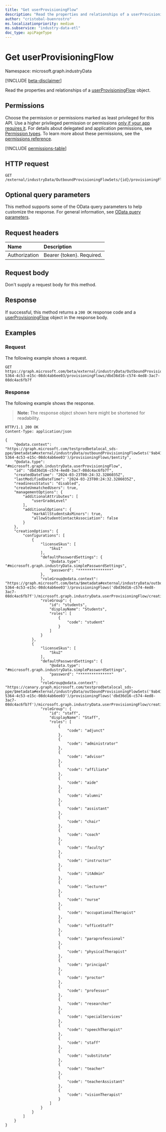 ```yaml
---
title: "Get userProvisioningFlow"
description: "Read the properties and relationships of a userProvisioningFlow object."
author: "cristobal-buenrostro"
ms.localizationpriority: medium
ms.subservice: "industry-data-etl"
doc_type: apiPageType
---
```


# Get userProvisioningFlow

Namespace: microsoft.graph.industryData

[!INCLUDE [beta-disclaimer](../../includes/beta-disclaimer.md)]

Read the properties and relationships of a [userProvisioningFlow](../resources/industrydata-userprovisioningflow.md) object.

## Permissions

Choose the permission or permissions marked as least privileged for this API. Use a higher privileged permission or permissions [only if your app requires it](/graph/permissions-overview#best-practices-for-using-microsoft-graph-permissions). For details about delegated and application permissions, see [Permission types](/graph/permissions-overview#permission-types). To learn more about these permissions, see the [permissions reference](/graph/permissions-reference).

<!-- {
  "blockType": "permissions",
  "name": "industrydata-userprovisioningflow-get-permissions"
}
-->

[!INCLUDE [permissions-table](../includes/permissions/industrydata-userprovisioningflow-get-permissions.md)]

## HTTP request

<!-- {
  "blockType": "ignored"
}
-->

```http
GET /external/industryData/OutboundProvisioningFlowSets/{id}/provisioningFlows/{id}
```

## Optional query parameters

This method supports some of the OData query parameters to help customize the response. For general information, see [OData query parameters](/graph/query-parameters).

## Request headers

| Name          | Description               |
| :------------ | :------------------------ |
| Authorization | Bearer {token}. Required. |

## Request body

Don't supply a request body for this method.

## Response

If successful, this method returns a `200 OK` response code and a [userProvisioningFlow](../resources/industrydata-userprovisioningflow.md) object in the response body.

## Examples

### Request

The following example shows a request.

<!-- {
  "blockType": "request",
  "name": "get_userprovisioningflow"
}
-->

```http
GET https://graph.microsoft.com/beta/external/industryData/OutboundProvisioningFlowSets/9ab41255-5364-4c53-e15c-08dc4ab6ee03/provisioningFlows/dbd36d16-c574-4ed8-3ac7-08dc4ac6fb7f
```

### Response

The following example shows the response.

> **Note:** The response object shown here might be shortened for readability.

<!-- {
  "blockType": "response",
  "truncated": true,
  "@odata.type": "microsoft.graph.industryData.userProvisioningFlow"
}
-->

```http
HTTP/1.1 200 OK
Content-Type: application/json

{
    "@odata.context": "https://graph.microsoft.com/testprodbetalocal_sds-ppe/$metadata#external/industryData/outboundProvisioningFlowSets('9ab41255-5364-4c53-e15c-08dc4ab6ee03')/provisioningFlows/$entity",
    "@odata.type": "#microsoft.graph.industryData.userProvisioningFlow",
    "id": "dbd36d16-c574-4ed8-3ac7-08dc4ac6fb7f",
    "createdDateTime": "2024-03-23T00:24:32.3286035Z",
    "lastModifiedDateTime": "2024-03-23T00:24:32.3286035Z",
    "readinessStatus": "disabled",
    "createUnmatchedUsers": true,
    "managementOptions": {
        "additionalAttributes": [
            "userGradeLevel"
        ],
        "additionalOptions": {
            "markAllStudentsAsMinors": true,
            "allowStudentContactAssociation": false
        }
    },
    "creationOptions": {
        "configurations": [
            {
                "licenseSkus": [
                    "Sku1"
                ],
                "defaultPasswordSettings": {
                    "@odata.type": "#microsoft.graph.industryData.simplePasswordSettings",
                    "password": "***************"
                },
                "roleGroup@odata.context": "https://graph.microsoft.com/beta/$metadata#external/industryData/outboundProvisioningFlowSets('9ab41255-5364-4c53-e15c-08dc4ab6ee03')/provisioningFlows('dbd36d16-c574-4ed8-3ac7-08dc4ac6fb7f')/microsoft.graph.industryData.userProvisioningFlow/creationOptions/configurations/roleGroup/$entity",
                "roleGroup": {
                    "id": "students",
                    "displayName": "Students",
                    "roles": [
                        {
                            "code": "student"
                        }
                    ]
                }
            },
            {
                "licenseSkus": [
                    "Sku2"
                ],
                "defaultPasswordSettings": {
                    "@odata.type": "#microsoft.graph.industryData.simplePasswordSettings",
                    "password": "***************"
                },
                "roleGroup@odata.context": "https://canary.graph.microsoft.com/testprodbetalocal_sds-ppe/$metadata#external/industryData/outboundProvisioningFlowSets('9ab41255-5364-4c53-e15c-08dc4ab6ee03')/provisioningFlows('dbd36d16-c574-4ed8-3ac7-08dc4ac6fb7f')/microsoft.graph.industryData.userProvisioningFlow/creationOptions/configurations/roleGroup/$entity",
                "roleGroup": {
                    "id": "staff",
                    "displayName": "Staff",
                    "roles": [
                        {
                            "code": "adjunct"
                        },
                        {
                            "code": "administrator"
                        },
                        {
                            "code": "advisor"
                        },
                        {
                            "code": "affiliate"
                        },
                        {
                            "code": "aide"
                        },
                        {
                            "code": "alumni"
                        },
                        {
                            "code": "assistant"
                        },
                        {
                            "code": "chair"
                        },
                        {
                            "code": "coach"
                        },
                        {
                            "code": "faculty"
                        },
                        {
                            "code": "instructor"
                        },
                        {
                            "code": "itAdmin"
                        },
                        {
                            "code": "lecturer"
                        },
                        {
                            "code": "nurse"
                        },
                        {
                            "code": "occupationalTherapist"
                        },
                        {
                            "code": "officeStaff"
                        },
                        {
                            "code": "paraprofessional"
                        },
                        {
                            "code": "physicalTherapist"
                        },
                        {
                            "code": "principal"
                        },
                        {
                            "code": "proctor"
                        },
                        {
                            "code": "professor"
                        },
                        {
                            "code": "researcher"
                        },
                        {
                            "code": "specialServices"
                        },
                        {
                            "code": "speechTherapist"
                        },
                        {
                            "code": "staff"
                        },
                        {
                            "code": "substitute"
                        },
                        {
                            "code": "teacher"
                        },
                        {
                            "code": "teacherAssistant"
                        },
                        {
                            "code": "visionTherapist"
                        }
                    ]
                }
            }
        ]
    }
}
```
